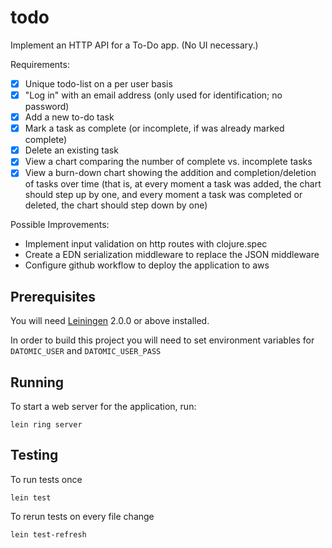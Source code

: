 # todo

Implement an HTTP API for a To-Do app.  (No UI necessary.)

Requirements:
- [x] Unique todo-list on a per user basis
- [x] "Log in" with an email address (only used for identification; no password)
- [x] Add a new to-do task
- [x] Mark a task as complete (or incomplete, if was already marked complete)
- [x] Delete an existing task
- [x] View a chart comparing the number of complete vs. incomplete tasks
- [x] View a burn-down chart showing the addition and completion/deletion of tasks over time (that is, at every moment a task was added, the chart should step up by one, and every moment a task was completed or deleted, the chart should step down by one)

Possible Improvements:
 - Implement input validation on http routes with clojure.spec
 - Create a EDN serialization middleware to replace the JSON middleware
 - Configure github workflow to deploy the application to aws

## Prerequisites

You will need [Leiningen][] 2.0.0 or above installed.

[leiningen]: https://github.com/technomancy/leiningen

In order to build this project you will need to set environment variables for `DATOMIC_USER` and `DATOMIC_USER_PASS`

## Running

To start a web server for the application, run:

    lein ring server

## Testing

To run tests once

    lein test

To rerun tests on every file change

    lein test-refresh
